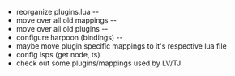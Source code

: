 - reorganize plugins.lua --
- move over all old mappings --
- move over all old plugins --
- configure harpoon (bindings) --
- maybe move plugin specific mappings to it's respective lua file
- config lsps (get node, ts)
- check out some plugins/mappings used by LV/TJ
